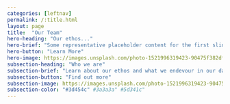 ```yaml
---
categories: [leftnav]
permalink: /:title.html
layout: page
title:  "Our Team"
hero-heading: "Our ethos..."
hero-brief: "Some representative placeholder content for the first slide"
hero-button: "Learn More"
hero-image: https://images.unsplash.com/photo-1521996319423-90475f382dff?ixlib=rb-4.0.3&ixid=MnwxMjA3fDB8MHxwaG90by1wYWdlfHx8fGVufDB8fHx8&auto=format&fit=crop&w=1772&q=80
subsection-heading: "Who we are"
subsection-brief: "Learn about our ethos and what we endevour in our day to day"
subsection-button: "Find out more"
subsection-image: https://images.unsplash.com/photo-1521996319423-90475f382dff?ixlib=rb-4.0.3&ixid=MnwxMjA3fDB8MHxwaG90by1wYWdlfHx8fGVufDB8fHx8&auto=format&fit=crop&w=1772&q=80
subsection-color: "#3d454c" #3a3a3a" #5d341c"
---
```

